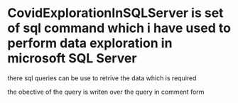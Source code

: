 # CovidExplorationInSQLServer is set of sql command which i have used to perform data exploration in microsoft SQL Server 
there sql queries can be use to retrive the data which is required

the obective of the query is writen over the query in comment form
